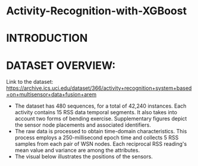 # Activity-Recognition-with-XGBoost

# INTRODUCTION

# DATASET OVERVIEW:
Link to the dataset: https://archive.ics.uci.edu/dataset/366/activity+recognition+system+based+on+multisensor+data+fusion+arem
 - The dataset has 480 sequences, for a total of 42,240 instances. Each activity contains 15 RSS data temporal segments. It also takes into account two forms of bending exercise. Supplementary figures depict the sensor node placements and associated identifiers.
 - The raw data is processed to obtain time-domain characteristics. This process employs a 250-millisecond epoch time and collects 5 RSS samples from each pair of WSN nodes. Each reciprocal RSS reading's mean value and variance are among the attributes.
 - The visual below illustrates the positions of the sensors.
